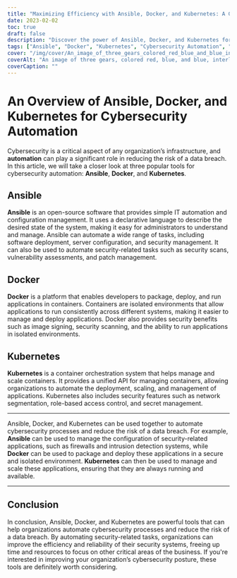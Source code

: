 ```yaml
---
title: "Maximizing Efficiency with Ansible, Docker, and Kubernetes: A Guide to Cybersecurity Automation"
date: 2023-02-02
toc: true
draft: false
description: "Discover the power of Ansible, Docker, and Kubernetes for automating cybersecurity processes and reducing the risk of data breaches."
tags: ["Ansible", "Docker", "Kubernetes", "Cybersecurity Automation", "Vulnerability Assessments", "Patch Management", "Container Orchestration", "Network Segmentation", "Role-based Access Control", "Secret Management", "Security Scans", "Image Signing"]
cover: "/img/cover/An_image_of_three_gears_colored_red_blue_and_blue_interlocking.png"
coverAlt: "An image of three gears, colored red, blue, and blue, interlocked and turning together to symbolize their integration and collaboration in automating cybersecurity processes"
coverCaption: ""
---
```


# An Overview of Ansible, Docker, and Kubernetes for Cybersecurity Automation

Cybersecurity is a critical aspect of any organization’s infrastructure, and **automation** can play a significant role in reducing the risk of a data breach. In this article, we will take a closer look at three popular tools for cybersecurity automation: **Ansible**, **Docker**, and **Kubernetes**.

## Ansible

**Ansible** is an open-source software that provides simple IT automation and configuration management. It uses a declarative language to describe the desired state of the system, making it easy for administrators to understand and manage. Ansible can automate a wide range of tasks, including software deployment, server configuration, and security management. It can also be used to automate security-related tasks such as security scans, vulnerability assessments, and patch management.

## Docker

**Docker** is a platform that enables developers to package, deploy, and run applications in containers. Containers are isolated environments that allow applications to run consistently across different systems, making it easier to manage and deploy applications. Docker also provides security benefits such as image signing, security scanning, and the ability to run applications in isolated environments.

## Kubernetes

**Kubernetes** is a container orchestration system that helps manage and scale containers. It provides a unified API for managing containers, allowing organizations to automate the deployment, scaling, and management of applications. Kubernetes also includes security features such as network segmentation, role-based access control, and secret management.

______

Ansible, Docker, and Kubernetes can be used together to automate cybersecurity processes and reduce the risk of a data breach. For example, **Ansible** can be used to manage the configuration of security-related applications, such as firewalls and intrusion detection systems, while **Docker** can be used to package and deploy these applications in a secure and isolated environment. **Kubernetes** can then be used to manage and scale these applications, ensuring that they are always running and available.

______

## Conclusion

In conclusion, Ansible, Docker, and Kubernetes are powerful tools that can help organizations automate cybersecurity processes and reduce the risk of a data breach. By automating security-related tasks, organizations can improve the efficiency and reliability of their security systems, freeing up time and resources to focus on other critical areas of the business. If you're interested in improving your organization’s cybersecurity posture, these tools are definitely worth considering.
